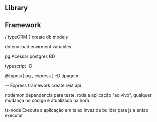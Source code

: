 ## Library

## Framework

/ typeORM ?
    create db models

dotenv
    load envirment variables

pg 
    Acessar postgres BD

typescript -D

@types/{ pg , express } -D
    tipagem 
    
--
Express
    framework
    create rest api 

nodemon
    dependencia para teste, roda a aplicação "ao vivo", qualquer mudança no código é atualizado na hora

ts-node
    Executa a aplicação em ts ao invez de buildar para js e entao executar

